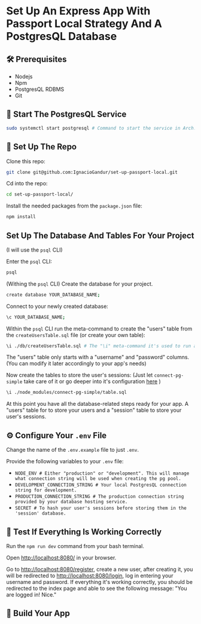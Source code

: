 # Set Up An Express App With Passport Local Strategy And A PostgresQL Database

## 🛠️ Prerequisites

- Nodejs
- Npm
- PostgresQL RDBMS
- Git

## 🐘 Start The PostgresQL Service

```bash
sudo systemctl start postgresql # Command to start the service in Arch. (Find the one for your OS.)
```

## 📁 Set Up The Repo

Clone this repo:

```bash
git clone git@github.com:IgnacioGandur/set-up-passport-local.git
```

Cd into the repo:

```bash
cd set-up-passport-local/
```

Install the needed packages from the `package.json` file:

```bash
npm install
```

## Set Up The Database And Tables For Your Project

(I will use the `psql` CLI)

Enter the `psql` CLI:

```bash
psql
```

(Withing the `psql` CLI) Create the database for your project.

```bash
create database YOUR_DATABASE_NAME;
```

Connect to your newly created database:

```bash
\c YOUR_DATABASE_NAME;

```

Within the `psql` CLI run the meta-command to create the "users"
table from the `createUsersTable.sql` file (or create your own table):

```bash
\i ./db/createUsersTable.sql # The "\i" meta-command it's used to run an SQL command from a file.

```

The "users" table only starts with a "username" and "password" columns.
(You can modify it later accordingly to your app's needs)

Now create the tables to store the user's sessions:
(Just let `connect-pg-simple` take care of it or go deeper into it's configuration [here](https://www.npmjs.com/package/connect-pg-simple) )

```bash
\i ./node_modules/connect-pg-simple/table.sql
```

At this point you have all the database-related steps ready for your app.
A "users" table for to store your users and a "session" table to store your user's sessions.

## ⚙️ Configure Your `.env` File

Change the name of the `.env.example` file to just `.env`.

Provide the following variables to your `.env` file:

- `NODE_ENV # Either "production" or "development". This will manage what connection string will be used when creating the pg pool.`
- `DEVELOPMENT_CONNECTION_STRING # Your local PostgresQL connection string for development.`
- `PRODUCTION_CONNECTION_STRING # The production connection string provided by your database hosting service.`
- `SECRET # To hash your user's sessions before storing them in the 'session' database.`

## 🧪 Test If Everything Is Working Correctly

Run the `npm run dev` command from your bash terminal.

Open [http://localhost:8080/](http://localhost:8080/) in your browser.

Go to [http://localhost:8080/register](http://localhost:8080/register),
create a new user, after creating it,
you will be redirected to [http://localhost:8080/login](http://localhost:8080/login),
log in entering your username and password.
If everything it's working correctly,
you should be redirected to the index page
and able to see the following message:
"You are logged in! Nice."

## 💫 Build Your App
